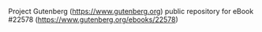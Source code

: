 Project Gutenberg (https://www.gutenberg.org) public repository for eBook #22578 (https://www.gutenberg.org/ebooks/22578)
